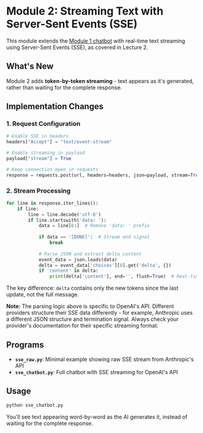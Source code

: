 # Module 2: Streaming Text with Server-Sent Events (SSE)

This module extends the [Module 1 chatbot](../module-1/) with real-time text streaming using Server-Sent Events (SSE), as covered in Lecture 2.

## What's New

Module 2 adds **token-by-token streaming** - text appears as it's generated, rather than waiting for the complete response.

## Implementation Changes

### 1. Request Configuration

```python
# Enable SSE in headers
headers["Accept"] = "text/event-stream"

# Enable streaming in payload
payload["stream"] = True

# Keep connection open in requests
response = requests.post(url, headers=headers, json=payload, stream=True)
```

### 2. Stream Processing

```python
for line in response.iter_lines():
    if line:
        line = line.decode('utf-8')
        if line.startswith('data: '):
            data = line[6:]  # Remove 'data: ' prefix
            
            if data == '[DONE]':  # Stream end signal
                break
                
            # Parse JSON and extract delta content
            event_data = json.loads(data)
            delta = event_data['choices'][0].get('delta', {})
            if 'content' in delta:
                print(delta['content'], end='', flush=True)  # Real-time display
```

The key difference: `delta` contains only the new tokens since the last update, not the full message.

**Note:** The parsing logic above is specific to OpenAI's API. Different providers structure their SSE data differently - for example, Anthropic uses a different JSON structure and termination signal. Always check your provider's documentation for their specific streaming format.

## Programs

- **`sse_raw.py`**: Minimal example showing raw SSE stream from Anthropic's API
- **`sse_chatbot.py`**: Full chatbot with SSE streaming for OpenAI's API

## Usage

```bash
python sse_chatbot.py
```

You'll see text appearing word-by-word as the AI generates it, instead of waiting for the complete response.
